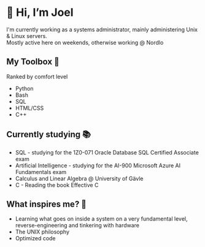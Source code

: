 # 👋 Hi, I’m Joel 
I'm currently working as a systems administrator, mainly administering Unix & Linux servers.\
Mostly active here on weekends, otherwise working @ Nordlo

## My Toolbox 🧰
Ranked by comfort level

- Python
- Bash
- SQL
- HTML/CSS
- C++

## Currently studying 📚
- SQL - studying for the 1Z0-071 Oracle Database SQL Certified Associate exam
- Artificial Intelligence - studying for the AI-900 Microsoft Azure AI Fundamentals exam
- Calculus and Linear Algebra @ University of Gävle
- C - Reading the book Effective C


## What inspires me? 🦕
- Learning what goes on inside a system on a very fundamental level, reverse-engineering and tinkering with hardware
- The UNIX philosophy 
- Optimized code


<!---
JoelAlftberg/JoelAlftberg is a ✨ special ✨ repository because its `README.md` (this file) appears on your GitHub profile.
You can click the Preview link to take a look at your changes.
--->
